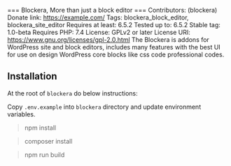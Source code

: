 === Blockera, More than just a block editor ===
Contributors: (blockera)
Donate link: https://example.com/
Tags: blockera_block_editor, blockera_site_editor
Requires at least: 6.5.2
Tested up to: 6.5.2
Stable tag: 1.0-beta
Requires PHP: 7.4
License: GPLv2 or later
License URI: https://www.gnu.org/licenses/gpl-2.0.html
The Blockera is addons for WordPress site and block editors, includes many features with the best UI for use on design WordPress core blocks like css code professional codes.

## Installation

At the root of `blockera` do below instructions:

Copy `.env.example` into `blockera` directory and update environment variables.

> npm install

> composer install

> npm run build

